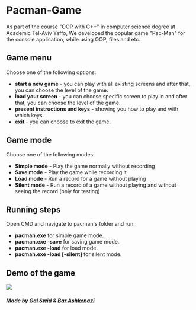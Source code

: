 # Pacman-Game
As part of the course "OOP with C++" in computer science degree at Academic Tel-Aviv Yaffo, 
We developed the popular game "Pac-Man" for the console application, while using OOP, files and etc.

## Game menu
Choose one of the following options:
* **start a new game** - you can play with all existing screens and after that, you can choose the level of the game. 
* **load your screen** - you can choose specific screen to play in and after that, you can choose the level of the game. 
* **present instructions and keys** - showing you how to play and with which keys. 
* **exit** - you can choose to exit the game.

## Game mode
Choose one of the following modes:
* **Simple mode** - Play the game normally without recording
* **Save mode** - Play the game while recording it
* **Load mode** - Run a record for a game without playing
* **Silent mode** - Run a record of a game without playing and without seeing the record (only for testing)

## Running steps
Open CMD and navigate to pacman's folder and run:
 * **pacman.exe** for simple game mode.
 * **pacman.exe -save** for saving game mode.
 * **pacman.exe -load** for load mode.
 * **pacman.exe -load [-silent]** for silent mode.
 
## Demo of the game
![](https://s4.gifyu.com/images/Demo-Pac-Man.gif)

##### Made by [Gal Swid](https://github.com/GalSwid) & [Bar Ashkenazi](https://github.com/barashken)  
